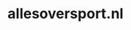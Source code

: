 ---
layout: post
title:  "allesoversport.nl"
internal_url:  "/dutchgov/allesoversport.nl.html"
categories: dutchgov
---